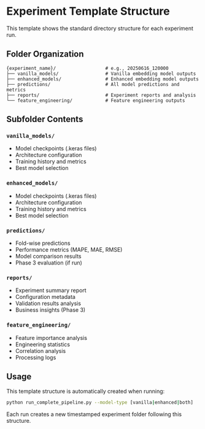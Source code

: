 # Experiment Template Structure

This template shows the standard directory structure for each experiment run.

## Folder Organization

```
{experiment_name}/                  # e.g., 20250616_120000
├── vanilla_models/                 # Vanilla embedding model outputs
├── enhanced_models/                # Enhanced embedding model outputs
├── predictions/                    # All model predictions and metrics
├── reports/                        # Experiment reports and analysis
└── feature_engineering/            # Feature engineering outputs
```

## Subfolder Contents

### `vanilla_models/`
- Model checkpoints (.keras files)
- Architecture configuration
- Training history and metrics
- Best model selection

### `enhanced_models/`
- Model checkpoints (.keras files)
- Architecture configuration  
- Training history and metrics
- Best model selection

### `predictions/`
- Fold-wise predictions
- Performance metrics (MAPE, MAE, RMSE)
- Model comparison results
- Phase 3 evaluation (if run)

### `reports/`
- Experiment summary report
- Configuration metadata
- Validation results analysis
- Business insights (Phase 3)

### `feature_engineering/`
- Feature importance analysis
- Engineering statistics
- Correlation analysis
- Processing logs

## Usage

This template structure is automatically created when running:
```bash
python run_complete_pipeline.py --model-type [vanilla|enhanced|both]
```

Each run creates a new timestamped experiment folder following this structure. 